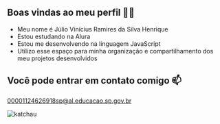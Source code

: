 ## Boas vindas ao meu perfil 💙💙
- Meu nome é Júlio Vinícius Ramires da Silva Henrique
- Estou estudando na Alura
- Estou me desenvolvendo na linguagem JavaScript
- Utilizo esse espaço para minha organização e compartilhamento dos meu projetos desenvolvidos

## Você pode entrar em contato comigo 📫
00001124626918sp@al.educacao.sp.gov.br


![katchau](https://github.com/ramires-julio/ramires-julio/assets/171039099/3aaf26fa-043d-41d3-9835-30b7a2e0ccc2)
